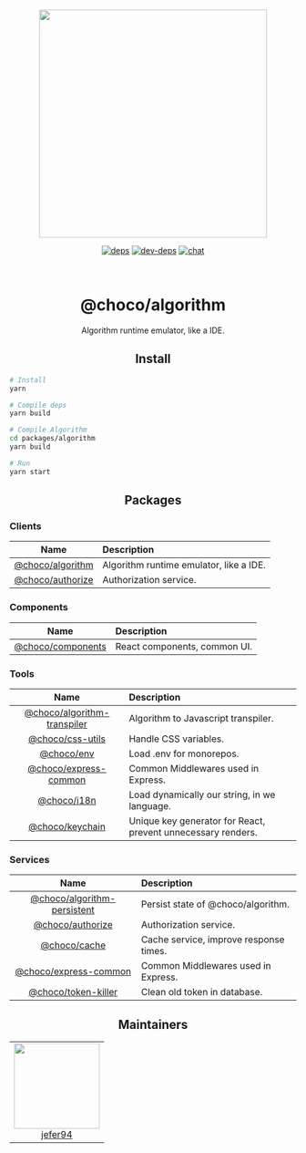 <div align="center">
  <br>
  <br>

  <a href="https://github.com/jefer94/choco">
    <img
      width="400"
      src="https://img.shields.io/badge/choco-algorithm-green.svg?style=for-the-badge&colorA=21252b&colorB=568af2"
    />
  </a>

[![deps][deps]][deps-url]
[![dev-deps][dev-deps]][dev-deps-url]
[![chat][chat]][chat-url]


[deps]: https://david-dm.org/jefer94/choco.svg
[deps-url]: https://david-dm.org/jefer94/choco

[dev-deps]: https://david-dm.org/jefer94/choco/dev-status.svg
[dev-deps-url]: https://david-dm.org/jefer94/choco

[chat]: https://badges.gitter.im/jefer94/choco.svg
[chat-url]: https://gitter.im/jefer94/choco


  <br>
  <h1>@choco/algorithm</h1>
  <p>
    Algorithm runtime emulator, like a IDE.
  </p>
</div>

<h2 align="center">Install</h2>

```bash
# Install
yarn

# Compile deps
yarn build

# Compile Algorithm
cd packages/algorithm
yarn build

# Run
yarn start
```

<h2 align="center">Packages</h2>

### Clients

|                   Name                | Description                             |
| :-----------------------------------: | :-------------------------------------- |
| [@choco/algorithm][choco-algorithm]   | Algorithm runtime emulator, like a IDE. |
| [@choco/authorize][choco-authorize]   | Authorization service.                  |

[choco-algorithm]: https://github.com/jefer94/choco/tree/master/packages/algorithm
[choco-authorize]: https://github.com/jefer94/choco/tree/master/packages/authorize

### Components

|                   Name                | Description                  |
| :-----------------------------------: | :--------------------------- |
| [@choco/components][choco-components] | React components, common UI. |

[choco-components]: https://github.com/jefer94/choco/tree/master/packages/components

### Tools

|                   Name                          | Description                                                  |
| :---------------------------------------------: | :----------------------------------------------------------- |
| [@choco/algorithm-transpiler][choco-transpiler] | Algorithm to Javascript transpiler.                          |
| [@choco/css-utils][choco-css]                   | Handle CSS variables.                                        |
| [@choco/env][choco-env]                         | Load .env for monorepos.                                     |
| [@choco/express-common][choco-express]          | Common Middlewares used in Express.                          |
| [@choco/i18n][choco-i18n]                       | Load dynamically our string, in we language.                 |
| [@choco/keychain][choco-keychain]               | Unique key generator for React, prevent unnecessary renders. |

[choco-transpiler]: https://github.com/jefer94/choco/tree/master/packages/algorithm-transpiler
[choco-css]: https://github.com/jefer94/choco/tree/master/packages/css-utils
[choco-env]: https://github.com/jefer94/choco/tree/master/packages/env
[choco-express]: https://github.com/jefer94/choco/tree/master/packages/express-common
[choco-i18n]: https://github.com/jefer94/choco/tree/master/packages/i18n
[choco-keychain]: https://github.com/jefer94/choco/tree/master/packages/keychain

### Services

|                   Name                          | Description                            |
| :---------------------------------------------: | :------------------------------------- |
| [@choco/algorithm-persistent][choco-persistent] | Persist state of @choco/algorithm.     |
| [@choco/authorize][choco-authorize]             | Authorization service.                 |
| [@choco/cache][choco-cache]                     | Cache service, improve response times. |
| [@choco/express-common][choco-express]          | Common Middlewares used in Express.    |
| [@choco/token-killer][choco-killer]             | Clean old token in database.           |

[choco-persistent]: https://github.com/jefer94/choco/tree/master/packages/algorithm-persistent
[choco-authorize]: https://github.com/jefer94/choco/tree/master/packages/authorize
[choco-cache]: https://github.com/jefer94/choco/tree/master/packages/cache
[choco-killer]: https://github.com/jefer94/choco/tree/master/packages/token-killer

<h2 align="center">Maintainers</h2>

<table>
  <tbody>
    <tr>
      <td align="center" valign="top">
        <img width="150" height="150" src="https://github.com/jefer94.png?s=150">
        <br>
        <a href="https://github.com/jefer94">jefer94</a>
      </td>
     </tr>
  </tbody>
</table>

<style>
table {
    width:100%;
}
</style>